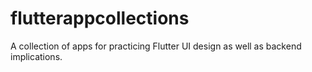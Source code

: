# flutterappcollections
A collection of apps for practicing Flutter UI design as well as backend implications.
